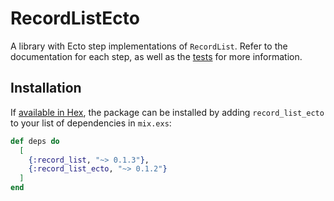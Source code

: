 # RecordListEcto

A library with Ecto step implementations of `RecordList`. Refer to the documentation for each step, as well as the [tests](https://github.com/Ivor/record_list_ecto/blob/main/test/record_list_ecto_test.exs) for more information. 

## Installation

If [available in Hex](https://hex.pm/docs/publish), the package can be installed
by adding `record_list_ecto` to your list of dependencies in `mix.exs`:

```elixir
def deps do
  [
    {:record_list, "~> 0.1.3"},
    {:record_list_ecto, "~> 0.1.2"}
  ]
end
```